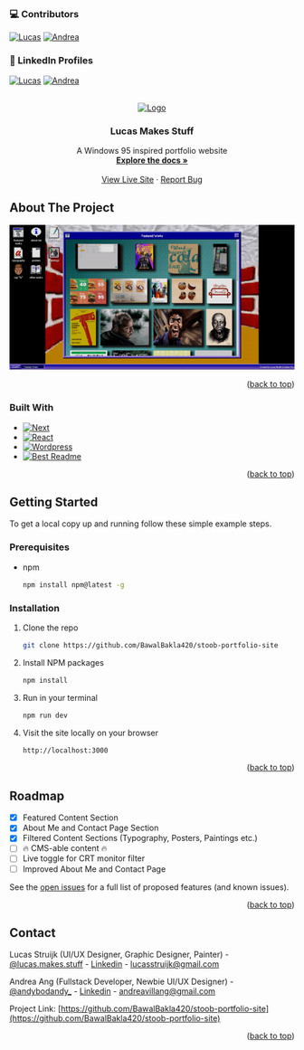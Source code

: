 <!-- Improved compatibility of back to top link: See: https://github.com/othneildrew/Best-README-Template/pull/73 -->
<a name="readme-top"></a>

<!--
*** Thanks for checking out the Best-README-Template. If you have a suggestion
*** that would make this better, please fork the repo and create a pull request
*** or simply open an issue with the tag "enhancement".
*** Don't forget to give the project a star!
*** Thanks again! Now go create something AMAZING! :D
-->



<!-- PROJECT SHIELDS -->
<!--
*** I'm using markdown "reference style" links for readability.
*** Reference links are enclosed in brackets [ ] instead of parentheses ( ).
*** See the bottom of this document for the declaration of the reference variables
*** for contributors-url, forks-url, etc. This is an optional, concise syntax you may use.
*** https://www.markdownguide.org/basic-syntax/#reference-style-links
-->
### 💻 Contributors
<!-- ![Contributors][contributors-shield] -->
[![Lucas][lucas-shield]][lucas-url]
[![Andrea][andrea-shield]][andrea-url]

### 💼 LinkedIn Profiles
<!-- ![LinkedIn][linkedin-shield] -->
[![Lucas][lucas-linkedin-shield]][lucas-linkedin-url]
[![Andrea][andrea-linkedin-shield]][andrea-linkedin-url]


<!-- PROJECT LOGO -->
<br />
<div align="center">
  <a href="https://github.com/BawalBakla420/stoob-portfolio-site">
    <img src="https://media.moddb.com/images/mods/1/31/30173/Moddb_thumg.png" alt="Logo" width="80" height="100">
  </a>

<h3 align="center">Lucas Makes Stuff</h3>

  <p align="center">
    A Windows 95 inspired portfolio website
    <br />
    <a href="https://github.com/BawalBakla420/stoob-portfolio-site"><strong>Explore the docs »</strong></a>
    <br />
    <br />
    <a href="https://lucasmakesstuff.vercel.app/">View Live Site</a>
    ·
    <a href="https://github.com/BawalBakla420/stoob-portfolio-site/issues">Report Bug</a>
  </p>
</div>



<!-- TABLE OF CONTENTS 
<details>
  <summary>Table of Contents</summary>
  <ol>
    <li>
      <a href="#about-the-project">About The Project</a>
      <ul>
        <li><a href="#built-with">Built With</a></li>
      </ul>
    </li>
    <li>
      <a href="#getting-started">Getting Started</a>
      <ul>
        <li><a href="#prerequisites">Prerequisites</a></li>
        <li><a href="#installation">Installation</a></li>
      </ul>
    </li>
    <li><a href="#usage">Usage</a></li>
    <li><a href="#roadmap">Roadmap</a></li>
    <li><a href="#contributing">Contributing</a></li>
    <li><a href="#contact">Contact</a></li>
  </ol>
</details>
-->


<!-- ABOUT THE PROJECT -->
## About The Project

[![Product Name Screen Shot][product-screenshot]](https://lucasmakesstuff.vercel.app/)

<!--
Here's a blank template to get started: To avoid retyping too much info. Do a search and replace with your text editor for the following: `github_username`, `repo_name`, `twitter_handle`, `linkedin_username`, `email_client`, `email`, `project_title`, `project_description`
-->

<p align="right">(<a href="#readme-top">back to top</a>)</p>



### Built With

* [![Next][Next.js]][Next-url]
* [![React][React.js]][React-url]
* [![Wordpress][Wordpress.org]][Wordpress-url]
* [![Best Readme][Best-Readme-Template-Badge]][Best-Readme-Template-url]

<p align="right">(<a href="#readme-top">back to top</a>)</p>



<!-- GETTING STARTED -->
## Getting Started

To get a local copy up and running follow these simple example steps.

### Prerequisites

* npm
  ```sh
  npm install npm@latest -g
  ```

### Installation

1. Clone the repo
   ```sh
   git clone https://github.com/BawalBakla420/stoob-portfolio-site
   ```
2. Install NPM packages
   ```sh
   npm install
   ```
3. Run in your terminal
   ```sh
   npm run dev
   ```
4. Visit the site locally on your browser
   ```sh
   http://localhost:3000
   ```


<p align="right">(<a href="#readme-top">back to top</a>)</p>



<!-- ROADMAP -->
## Roadmap

- [x] Featured Content Section
- [x] About Me and Contact Page Section
- [x] Filtered Content Sections (Typography, Posters, Paintings etc.)
- [ ] 🔥 CMS-able content 🔥
- [ ] Live toggle for CRT monitor filter
- [ ] Improved About Me and Contact Page

See the [open issues](https://github.com/BawalBakla420/stoob-portfolio-site/issues) for a full list of proposed features (and known issues).

<p align="right">(<a href="#readme-top">back to top</a>)</p>



<!-- CONTACT -->
## Contact

Lucas Struijk (UI/UX Designer, Graphic Designer, Painter) - [@lucas.makes.stuff](https://www.instagram.com/lucas.makes.stuff/) - [Linkedin](https://www.linkedin.com/in/lucas-struijk-3521aa138/) - lucasstruijk@gmail.com

Andrea Ang (Fullstack Developer, Newbie UI/UX Designer) - [@andybodandy_](https://www.instagram.com/andybodandy_/) - [Linkedin](https://www.linkedin.com/in/andrea-ang-6b160217b/) - andreavillang@gmail.com

Project Link: [https://github.com/BawalBakla420/stoob-portfolio-site](https://github.com/BawalBakla420/stoob-portfolio-site)

<p align="right">(<a href="#readme-top">back to top</a>)</p>



<!-- MARKDOWN LINKS & IMAGES -->
<!-- https://www.markdownguide.org/basic-syntax/#reference-style-links -->
[contributors-shield]: https://img.shields.io/badge/contributors-000000?style=for-the-badge
[andrea-shield]: https://img.shields.io/badge/Andrea-9F1975?style=for-the-badge&logo=github&logoColor=white
[andrea-url]: https://github.com/andreavillang
[lucas-shield]: https://img.shields.io/badge/Lucas-193C9F?style=for-the-badge&logo=github&logoColor=white
[lucas-url]: https://github.com/BawalBakla420
[forks-shield]: https://img.shields.io/github/forks/github_username/repo_name.svg?style=for-the-badge
[forks-url]: https://github.com/github_username/repo_name/network/members
[stars-shield]: https://img.shields.io/github/stars/github_username/repo_name.svg?style=for-the-badge
[stars-url]: https://github.com/github_username/repo_name/stargazers
[issues-shield]: https://img.shields.io/github/issues/github_username/repo_name.svg?style=for-the-badge
[issues-url]: https://github.com/github_username/repo_name/issues
[license-shield]: https://img.shields.io/github/license/github_username/repo_name.svg?style=for-the-badge
[license-url]: https://github.com/github_username/repo_name/blob/master/LICENSE.txt
[linkedin-shield]: https://img.shields.io/badge/Linkedin-1A78B7?style=for-the-badge
[andrea-linkedin-shield]: https://img.shields.io/badge/Andrea-000000?style=for-the-badge&logo=linkedin&logoColor=white
[andrea-linkedin-url]: https://www.linkedin.com/in/andrea-ang-6b160217b/
[lucas-linkedin-shield]: https://img.shields.io/badge/Lucas-000000?style=for-the-badge&logo=linkedin&logoColor=white
[lucas-linkedin-url]: https://www.linkedin.com/in/lucas-struijk-3521aa138/
[product-screenshot]: /public/images/demo-compressed.png
[Next.js]: https://img.shields.io/badge/next.js-000000?style=for-the-badge&logo=nextdotjs&logoColor=white
[Next-url]: https://nextjs.org/
[React.js]: https://img.shields.io/badge/React-20232A?style=for-the-badge&logo=react&logoColor=61DAFB
[React-url]: https://reactjs.org/
[Wordpress.org]: https://img.shields.io/badge/Wordpress-AEC5D5?style=for-the-badge&logo=wordpress&logoColor=black
[Wordpress-url]: https://wordpress.org/
[Best-Readme-Template-Badge]: https://img.shields.io/badge/readme-1A8F98?style=for-the-badge&logo=github&logoColor=white
[Best-Readme-Template-url]: https://github.com/othneildrew/Best-README-Template
